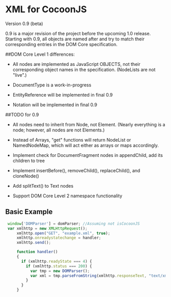 XML for CocoonJS
================

Version 0.9 (beta)

0.9 is a major revision of the project before the upcoming 1.0 release. Starting with 0.9, all objects are named after and try to match their corresponding entries in the DOM Core specification. 

##DOM Core Level 1 differences:
* All nodes are  implemented as JavaScript OBJECTS, not their corresponding object names in the specification. (NodeLists are not "live".)

* DocumentType is a work-in-progress

* EntityReference will be implemented in final 0.9
 
* Notation will be implemented in final 0.9

##TODO for 0.9
* All nodes need to inherit from Node, not Element. (Nearly everything is a node; however, all nodes are not Elements.)

* Instead of Arrays, "get" functions will return NodeList or NamedNodeMap, which will act either as arrays or maps accordingly.

* Implement check for DocumentFragment nodes in appendChild, add its children to tree

* Implement insertBefore(), removeChild(), replaceChild(), and cloneNode()

* Add splitText() to Text nodes

* Support DOM Core Level 2 namespace functionality

## Basic Example

```javascript
 window['DOMParser'] = domParser; //Assuming not isCocoonJS
 var xmlhttp = new XMLHttpRequest();
     xmlhttp.open("GET", "example.xml", true);
     xmlhttp.onreadystatechange = handler;
     xmlhttp.send();

     function handler()
     {
       if (xmlhttp.readyState === 4) {
         if (xmlhttp.status === 200) {
           var tmp = new DOMParser();
           var xml = tmp.parseFromString(xmlhttp.responseText, "text/xml");
         }
       }
     }
```
